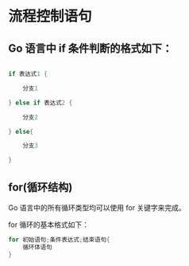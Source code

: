 # 流程控制语句

## Go 语言中 if 条件判断的格式如下：

```go

if 表达式1 {

    分支1

} else if 表达式2 {

    分支2

} else{

    分支3

}

```

## for(循环结构)

Go 语言中的所有循环类型均可以使用 for 关键字来完成。

for 循环的基本格式如下：

```go
for 初始语句;条件表达式;结束语句{
    循环体语句
}
```
